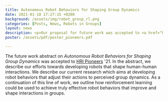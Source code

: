 ```yaml
---
title: Autonomous Robot Behaviors for Shaping Group Dynamics
date: 2021-01-18 17:27:15 +0200
background: /assets/img/robot_group_rl.png
categories: [Posts, News, Robots in Groups]
layout: news
description: <p>Our proposal for future work was accepted to <a href="http://www.hripioneers.info/hri21/index.html" target="_blank">HRI Pioneers</a> '21.</p>
poster: /assets/pdf/poster_pioneers.pdf

---
```


The future work abstract on <em>Autonomous Robot Behaviors for Shaping Group Dynamics</em> was accepted to 
<a href="http://www.hripioneers.info/hri21/index.html" target="_blank">HRI Pioneers</a> '21. In the abstract, we describe our efforts towards developing robots that shape human-human interactions.
We describe our current research which aims at developing robot behaviors that adjust their actions to perceived group dynamics. 
As a continuation of this line of work, we outline how reinforcement learning could be used to achieve truly effective robot behaviors that improve and shape interactions in groups.
